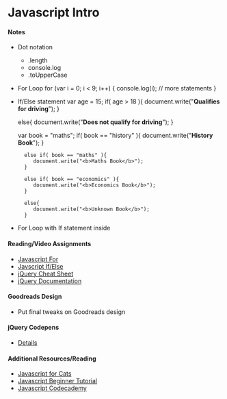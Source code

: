 # Javascript Intro

#### Notes
- Dot notation
    + .length
    + console.log
    + .toUpperCase
- For Loop
    for (var i = 0; i < 9; i++) {
       console.log(i);
       // more statements
    }
- If/Else statement
    var age = 15;
    if( age > 18 ){
       document.write("<b>Qualifies for driving</b>");
    }
    
    else{
       document.write("<b>Does not qualify for driving</b>");
    }

     var book = "maths";
        if( book == "history" ){
           document.write("<b>History Book</b>");
        }
     
        else if( book == "maths" ){
           document.write("<b>Maths Book</b>");
        }
     
        else if( book == "economics" ){
           document.write("<b>Economics Book</b>");
        }
     
        else{
           document.write("<b>Unknown Book</b>");
        }
- For Loop with If statement inside

#### Reading/Video Assignments
- [Javascript For](https://developer.mozilla.org/en-US/docs/Web/JavaScript/Reference/Statements/for)
- [Javscript If/Else](https://developer.mozilla.org/en-US/docs/Web/JavaScript/Reference/Statements/if...else)
- [jQuery Cheat Sheet](http://oscarotero.com/jquery/)
- [jQuery Documentation](http://api.jquery.com/)

#### Goodreads Design
- Put final tweaks on Goodreads design

#### jQuery Codepens
- [Details](assigments/jquery-codepens.md)

#### Additional Resources/Reading
- [Javascript for Cats](http://jsforcats.com/)
- [Javascript Beginner Tutorial](http://htmldog.com/guides/javascript/beginner/)
- [Javascript Codecademy](codecademy.com)



